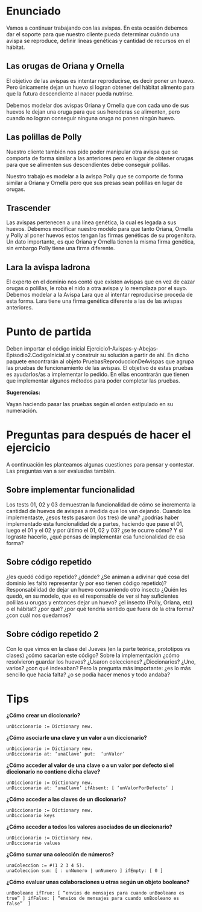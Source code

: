 # Enunciado

Vamos a continuar trabajando con las avispas. En esta ocasión debemos dar el soporte para que nuestro cliente pueda determinar cuándo una avispa se reproduce, definir líneas genéticas y cantidad de recursos en el hábitat.

## Las orugas de Oriana y Ornella
El objetivo de las avispas es intentar reproducirse, es decir poner un huevo. Pero únicamente dejan un huevo si logran obtener del hábitat alimento para que la futura descendiente al nacer pueda nutrirse. 
 
Debemos modelar dos avispas Oriana y Ornella que con cada uno de sus huevos le dejan una oruga para que sus herederas se alimenten, pero cuando no logran conseguir ninguna oruga no ponen ningún huevo.

## Las polillas de Polly

Nuestro cliente también nos pide poder manipular otra avispa que se comporta de forma similar a las anteriores pero en lugar de obtener orugas para que se alimenten sus descendientes debe conseguir polillas. 

Nuestro trabajo es modelar a la avispa Polly que se comporte de forma similar a Oriana y Ornella pero que sus presas sean polillas en lugar de orugas.

## Trascender 

Las avispas pertenecen a una línea genética, la cual es legada a sus huevos. Debemos modificar nuestro modelo para que tanto Oriana, Ornella y Polly al poner huevos estos tengan las firmas genéticas de su progenitora. Un dato importante, es que Oriana y Ornella tienen la misma firma genética, sin embargo Polly tiene una firma diferente.

## Lara la avispa ladrona

El experto en el dominio nos contó que existen avispas que en vez de cazar orugas o polillas, le roba el nido a otra avispa y lo reemplaza por el suyo. Debemos modelar a la Avispa Lara que al intentar reproducirse proceda de esta forma. Lara tiene una firma genética diferente a las de las avispas anteriores.

# Punto de partida

Deben importar el código inicial Ejercicio1-Avispas-y-Abejas-Episodio2.CodigoInicial.st y construir su solución a partir de ahí. En dicho paquete encontrarán al objeto PruebasReproduccionDeAvispas que agrupa las pruebas de funcionamiento de las avispas. El objetivo de estas pruebas es ayudarlos/as a implementar lo pedido. En ellas encontrarán que tienen que implementar algunos métodos para poder completar las pruebas.

**Sugerencias:** 

Vayan haciendo pasar las pruebas según el orden estipulado en su numeración. 

# Preguntas para después de hacer el ejercicio

A continuación les planteamos algunas cuestiones para pensar y contestar.
Las preguntas van a ser evaluadas también.

## Sobre implementar funcionalidad

 Los tests 01, 02 y 03 demuestran la funcionalidad de cómo se incrementa la cantidad de huevos de avispas a medida que los van dejando. Cuando los implementaste, ¿esos tests pasaron (los tres) de una?
¿podrías haber implementado esta funcionalidad de a partes, haciendo que pase el 01, luego el 01 y el 02 y por último el 01, 02 y 03? ¿se te ocurre cómo?
Y si lograste hacerlo, ¿qué pensas de implementar esa funcionalidad de esa forma?

## Sobre código repetido

¿les quedó código repetido? ¿dónde? ¿Se animan a adivinar qué cosa del dominio les faltó representar (y por eso tienen código repetido)?
Responsabilidad de dejar un huevo consumiendo otro insecto
¿Quién les quedó, en su modelo, que es el responsable de ver si hay suficientes polillas u orugas y entonces dejar un huevo? ¿el insecto (Polly, Oriana, etc) o el hábitat?
¿por qué? ¿por qué tendría sentido que fuera de la otra forma? ¿con cuál nos quedamos?

## Sobre código repetido 2

Con lo que vimos en la clase del Jueves (en la parte teórica, prototipos vs clases) ¿cómo sacarían este código?
Sobre la implementación
¿cómo resolvieron guardar los huevos?
¿Usaron colecciones? ¿Diccionarios? ¿Uno, varios? ¿con qué indexaban?
Pero la pregunta más importante:
¿es lo más sencillo que hacía falta? ¿o se podía hacer menos y todo andaba?


# Tips

**¿Cómo crear un diccionario?**

```smalltalk
unDiccionario := Dictionary new.
```

**¿Cómo asociarle una clave y un valor a un diccionario?**

```smalltalk
unDiccionario := Dictionary new.
unDiccionario at: ‘unaClave’ put:  ‘unValor’
```

**¿Cómo acceder al valor de una clave o a un valor por defecto si el diccionario no contiene dicha clave?**

```smalltalk
unDiccionario := Dictionary new.
unDiccionario at: ‘unaClave’ ifAbsent: [ ‘unValorPorDefecto’ ]
```

**¿Cómo acceder a las claves de un diccionario?**

```smalltalk
unDiccionario := Dictionary new.
unDiccionario keys
```
 
**¿Cómo acceder a todos los valores asociados de un diccionario?**

```smalltalk
unDiccionario := Dictionary new.
unDiccionario values
```
**¿Cómo sumar una colección de números?**

```smalltalk
unaColeccion := #(1 2 3 4 5).
unaColeccion sum: [ : unNumero | unNumero ] ifEmpty: [ 0 ]
```
 
**¿Cómo evaluar unas colaboraciones u otras según un objeto booleano?**

```smalltalk
unBooleano ifTrue: [ “envios de mensajes para cuando unBooleano es true” ] ifFalse: [ “envios de mensajes para cuando unBooleano es false”  ]
```

